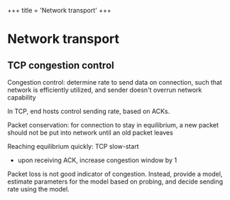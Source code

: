+++
title = 'Network transport'
+++
# Network transport
## TCP congestion control
Congestion control: determine rate to send data on connection, such that network is efficiently utilized, and sender doesn't overrun network capability

In TCP, end hosts control sending rate, based on ACKs.

Packet conservation: for connection to stay in equilibrium, a new packet should not be put into network until an old packet leaves

Reaching equilibrium quickly: TCP slow-start
- upon receiving ACK, increase congestion window by 1

Packet loss is not good indicator of congestion. Instead, provide a model, estimate parameters for the model based on probing, and decide sending rate using the model.
